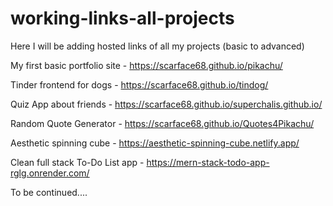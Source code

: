 # working-links-all-projects
Here I will be adding hosted links of all my projects (basic to advanced)

My first basic portfolio site - https://scarface68.github.io/pikachu/

Tinder frontend for dogs - https://scarface68.github.io/tindog/

Quiz App about friends - https://scarface68.github.io/superchalis.github.io/

Random Quote Generator - https://scarface68.github.io/Quotes4Pikachu/

Aesthetic spinning cube - https://aesthetic-spinning-cube.netlify.app/

Clean full stack To-Do List app - https://mern-stack-todo-app-rglg.onrender.com/

To be continued....
